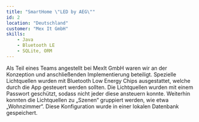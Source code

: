 ```yaml
---
title: "SmartHome \"LED by AEG\""
id: 2
location: "Deutschland"
customer: "Mex It GmbH"
skills:
    - Java
    - Bluetooth LE
    - SQLite, ORM
---
```


Als Teil eines Teams angestellt bei MexIt GmbH waren wir an der Konzeption und anschließenden Implementierung beteiligt. Spezielle Lichtquellen wurden mit Bluetooth Low Energy Chips ausgestattet, welche durch die App gesteuert werden sollten. Die Lichtquellen wurden mit einem Passwort geschützt, sodass nicht jeder diese ansteuern konnte. Weiterhin konnten die Lichtquellen zu „Szenen“ gruppiert werden, wie etwa „Wohnzimmer“. Diese Konfiguration wurde in einer lokalen Datenbank gespeichert.